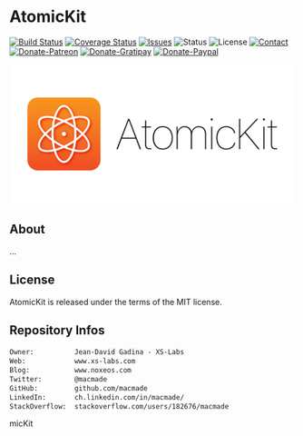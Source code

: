 AtomicKit
=========

[![Build Status](https://img.shields.io/travis/macmade/AtomicKit.svg?branch=master&style=flat)](https://travis-ci.org/macmade/AtomicKit)
[![Coverage Status](https://img.shields.io/coveralls/macmade/AtomicKit.svg?branch=master&style=flat)](https://coveralls.io/r/macmade/AtomicKit?branch=master)
[![Issues](http://img.shields.io/github/issues/macmade/AtomicKit.svg?style=flat)](https://github.com/macmade/AtomicKit/issues)
![Status](https://img.shields.io/badge/status-active-brightgreen.svg?style=flat)
![License](https://img.shields.io/badge/license-mit-brightgreen.svg?style=flat)
[![Contact](https://img.shields.io/badge/contact-@macmade-blue.svg?style=flat)](https://twitter.com/macmade)  
[![Donate-Patreon](https://img.shields.io/badge/donate-patreon-yellow.svg?style=flat)](https://patreon.com/macmade)
[![Donate-Gratipay](https://img.shields.io/badge/donate-gratipay-yellow.svg?style=flat)](https://www.gratipay.com/macmade)
[![Donate-Paypal](https://img.shields.io/badge/donate-paypal-yellow.svg?style=flat)](https://paypal.me/xslabs)

![AtomicKit](Assets/Icon.png "AtomicKit")

About
-----

...

License
-------

AtomicKit is released under the terms of the MIT license.

Repository Infos
----------------

    Owner:          Jean-David Gadina - XS-Labs
    Web:            www.xs-labs.com
    Blog:           www.noxeos.com
    Twitter:        @macmade
    GitHub:         github.com/macmade
    LinkedIn:       ch.linkedin.com/in/macmade/
    StackOverflow:  stackoverflow.com/users/182676/macmade
micKit